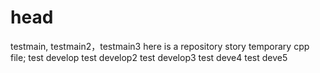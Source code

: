 # head
testmain, testmain2，testmain3
here is a repository story temporary cpp file;
test develop
test develop2
test develop3
test deve4
test deve5